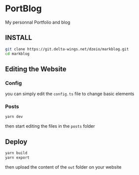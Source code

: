 # PortBlog

My personnal Portfolio and blog

## INSTALL

```sh
git clone https://git.delta-wings.net/dzeio/markblog.git
cd markblog
```

## Editing the Website

### Config

you can simply edit the `config.ts` file to change basic elements

### Posts

```sh
yarn dev
```
then start editing the files in the `posts` folder

## Deploy

```sh
yarn build
yarn export
```

then upload the content of the `out` folder on your website
